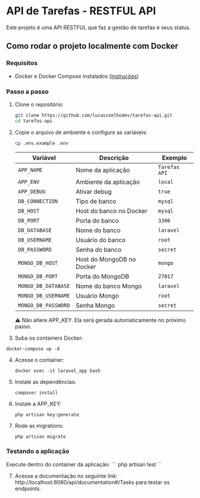 # API de Tarefas - RESTFUL API

Este projeto é uma API RESTFUL que faz a gestão de tarefas e seus status.


## Como rodar o projeto localmente com Docker

### Requisitos
- Docker e Docker Compose instalados ([instruções](https://docs.docker.com/get-docker/))

### Passo a passo

1. Clone o repositório:
   ```bash
   git clone https://github.com/lucascoelhodev/tarefas-api.git
   cd tarefas-api
   ```
2. Copie o arquivo de ambiente e configure as variáveis:
   ```bash
   cp .env.example .env
   ```
   | Variável            | Descrição                 | Exemplo       |
    | ------------------- | ------------------------- | ------------- |
    | `APP_NAME`          | Nome da aplicação         | `Tarefas API` |
    | `APP_ENV`           | Ambiente da aplicação     | `local`       |
    | `APP_DEBUG`         | Ativar debug              | `true`        |
    | `DB_CONNECTION`     | Tipo de banco             | `mysql`       |
    | `DB_HOST`           | Host do banco no Docker   | `mysql`       |
    | `DB_PORT`           | Porta do banco            | `3306`        |
    | `DB_DATABASE`       | Nome do banco             | `laravel`     |
    | `DB_USERNAME`       | Usuário do banco          | `root`        |
    | `DB_PASSWORD`       | Senha do banco            | `secret`      |
    | `MONGO_DB_HOST`     | Host do MongoDB no Docker | `mongo`       |
    | `MONGO_DB_PORT`     | Porta do MongoDB          | `27017`       |
    | `MONGO_DB_DATABASE` | Nome do banco Mongo       | `laravel`     |
    | `MONGO_DB_USERNAME` | Usuário Mongo             | `root`        |
    | `MONGO_DB_PASSWORD` | Senha Mongo               | `secret`      |
   ⚠️ Não altere APP_KEY. Ela será gerada automaticamente no próximo passo.

3. Suba os containers Docker:
```
docker-compose up -d
```   
4. Acesse o container:
    ```
    docker exec -it laravel_app bash
    ```
5. Instale as dependências:
    ```
    composer install
    ```
5. Instale a APP_KEY:
   ```
   php artisan key:generate
   ```
6. Rode as migrations:
   ```
   php artisan migrate
   ```
### Testando a aplicação
Execute dentro do container da aplicação:
    ```
    php artisan test
    ``

7. Acesse a documentação no seguinte link: http://localhost:8080/api/documentation#/Tasks para testar os endpoints.
